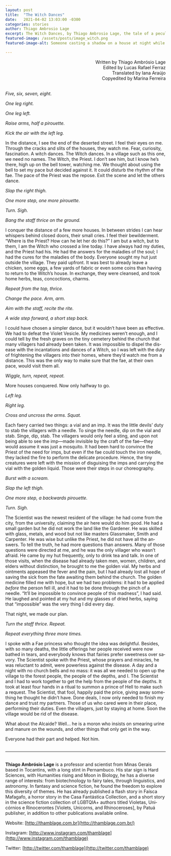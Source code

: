 ```yaml
---
layout: post
title:  "The Witch Dances"
date:   2021-04-02 13:03:00 -0300
categories: stories
author: Thiago Ambrosio Lage
excerpt: The Witch Dances, by Thiago Ambrosio Lage, the tale of a peculiar collaboration for dire times
featured-image: /assets/posts/image_witch.png
featured-image-alt: Someone casting a shadow on a house at night while someone peeks at the window, from the inside

---
```


<div style="text-align: right">Written by Thiago Ambrósio Lage<br/>
Edited by Lucas Rafael Ferraz<br/>
Translated by Iana Araújo<br/>
Copyedited by Marina Ferreira</div>
<br/>

_Five, six, seven, eight._

_One leg right._

_One leg left._

_Raise arms, half a pi­rou­ette._

_Kick the air with the left leg._

In the dis­tance, I see the end of the deser­ted street. I feel their eyes on me. Through the cracks and slits of the houses, they watch me. Fear, curi­os­ity, fas­cin­a­tion. A witch dances. The Witch dances. In a vil­lage such as this one, we need no names. The Witch, the Priest. I don’t see him, but I know he’s there, high up on the bell tower, watch­ing me. We thought about us­ing the bell to set my pace but de­cided against it. It could dis­turb the rhythm of the fae. The pace of the Priest was the re­pose. Exit the scene and let the oth­ers dance.

_Slap the right thigh._

_One more step, one more pi­rou­ette._

_Turn. Sigh._

_Bang the staff thrice on the ground._

I con­quer the dis­tance of a few more houses. In between strides I can hear whis­pers be­hind closed doors, their small cries. I feel their be­wil­der­ment. “Where is the Priest? How can he let her do this?” I am but a witch, but to them, I am the Witch who crossed a line today. I have al­ways had my du­ties, and the Priest had his. He had the an­swers for the mal­ad­ies of the soul; I had the cures for the mal­ad­ies of the body. Every­one sought my hut just out­side the vil­lage. They paid up­front. It was best to already leave a chicken, some eggs, a few yards of fab­ric or even some coins than hav­ing to re­turn to the Witch’s house. In ex­change, they were cleansed, and took home herbs, teas, con­coc­tions, charms.

_Re­peat from the top, thrice._

_Change the pace. Arm, arm._

_Aim with the staff, re­cite the rite._

_A wide step for­ward, a short step back._

I could have chosen a sim­pler dance, but it wouldn’t have been as ef­fect­ive. We had to de­feat the Vi­olet Ves­icle. My medi­cines weren’t enough, and I could tell by the fresh graves on the tiny cemetery be­hind the church that many vil­la­gers had already been taken. It was im­possible to dis­pel the dis­ease with the in­cant­a­tions and dances of a Witch, so I was left with the duty of fright­en­ing the vil­la­gers into their homes, where they’d watch me from a dis­tance. This was the only way to make sure that the fae, at their own pace, would visit them all.

_Wiggle, turn, re­peat, re­peat._

More houses conquered. Now only halfway to go.

_Left leg._

_Right leg._

_Cross and un­cross the arms. Squat._

Each faery car­ried two things: a vial and an imp. It was the little dev­ils’ duty to stab the vil­la­gers with a needle. To singe the needle, dip on the vial and stab. Singe, dip, stab. The vil­la­gers would only feel a sting, and upon not be­ing able to see the imp—made in­vis­ible by the craft of the fae—they would as­sume it was just a mos­quito. It had been hard to con­vince the Priest of the need for imps, but even if the fae could touch the iron needle, they lacked the fire to per­form the del­ic­ate pro­ced­ure. Hence, the tiny creatures were left with the mis­sion of dis­guising the imps and car­ry­ing the vial with the golden li­quid. Those were their steps in our cho­reo­graphy.

_Burst with a scream._

_Slap the left thigh._

_One more step, a back­wards pi­rou­ette._

_Turn. Sigh._

The Sci­ent­ist was the new­est res­id­ent of the vil­lage: he had come from the city, from the uni­ver­sity, claim­ing the air here would do him good. He had a small garden but he did not work the land like the Gardener. He was skilled with glass, metals, and wood but not like mas­ters Glass­maker, Smith and Car­penter. He was wise but un­like the Priest, he did not have all the an­swers. To tell the truth, he had more ques­tions than an­swers. Many of those ques­tions were dir­ec­ted at me, and he was the only vil­la­ger who wasn’t afraid. He came by my hut fre­quently, only to drink tea and talk. In one of those vis­its, when the dis­ease had already taken men, wo­men, chil­dren, and eld­ers without dis­tinc­tion, he brought to me the golden vial. My herbs and oint­ments ap­peased the fever and the pain, but I had already lost all hope of sav­ing the sick from the fate await­ing them be­hind the church. The golden medi­cine filled me with hope, but we had two prob­lems: it had to be ap­plied _be­fore_ the per­son fell ill, and it had to be done through the pinch of a needle. “It’ll be im­possible to con­vince people of this mad­ness”, I had said. He laughed and poin­ted at my hut and my glasses of dried herbs, say­ing that “im­possible” was the very thing I did every day.

That night, we made our plan.

_Turn the staff thrice. Re­peat._

_Re­peat everything three more times._

I spoke with a Fae prin­cess who thought the idea was de­light­ful. Be­sides, with so many deaths, the little of­fer­ings her people re­ceived were now bathed in tears, and every­body knows that fair­ies prefer sweet­ness over sa­vory. The Sci­ent­ist spoke with the Priest, whose pray­ers and mir­acles, he was re­luct­ant to ad­mit, were power­less against the dis­ease. A day and a night with no church bells and no mass: it was all we needed to open up the vil­lage to the forest people, the people of the depths, and I. The Sci­ent­ist and I had to work to­gether to get the help from the people of the depths. It took at least four hands in a ritual to sum­mon a prince of Hell to make such a re­quest. The Sci­ent­ist, that fool, hap­pily paid the price, giv­ing away some­thing he thought he didn’t have. Done deals, I now only needed to fin­ish my dance and trust my part­ners. Those of us who cared were in their place, per­form­ing their du­ties. Even the vil­la­gers, just by stay­ing at home. Soon the vil­lage would be rid of the dis­ease.

What about the Al­caide? Well... he is a moron who in­sists on smear­ing ur­ine and ma­nure on the wounds, and other things that only get in the way.

Every­one had their part and helped. Not him.  
<br/>

***

<br/>**Thi­ago Am­brósio Lage** is a pro­fessor and sci­ent­ist from Mi­nas Gerais based in Tocantins, with a long stint in Per­n­am­buco. His star sign is Hard Sci­ences, with Hu­man­it­ies rising and Moon in Bio­logy, he has a di­verse range of in­terests: from bi­o­tech­no­logy to fairy tales, through lin­guist­ics, and as­tro­nomy. In fantasy and sci­ence fic­tion, he found the free­dom to ex­plore this di­versity of themes. He has already pub­lished a flash story in Faísca Maf­agafo, a hor­ror story in the Casa Fantástica Col­lec­tion, and a short story in the sci­ence fic­tion col­lec­tion of LGB­TQIA+ au­thors titled Vi­ol­etas, Uni­córnios e Rino­cerontes [Vi­ol­ets, Uni­corns, and Rhino­cer­oses], by Patuá pub­lisher, in ad­di­tion to other pub­lic­a­tions avail­able on­line.

Web­site: [http://thamblage.com.br](http://thamblage.com.br/)

In­s­tagram: [http://www.instagram.com/thamblage](http://www.instagram.com/thamblage)

Twit­ter: [http://twitter.com/thamblage](http://twitter.com/thamblage)